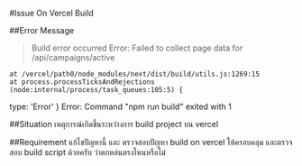 #Issue On Vercel Build

##Error Message

> Build error occurred
> Error: Failed to collect page data for /api/campaigns/active

    at /vercel/path0/node_modules/next/dist/build/utils.js:1269:15
    at process.processTicksAndRejections (node:internal/process/task_queues:105:5) {

type: 'Error'
}
Error: Command "npm run build" exited with 1

##Situation
เหตุการณ์เกิดขึ้นระหว่างการ build project บน vercel

##Requirement
แก้ไขปัญหานี้ และ ตรวจสอบปัญหา build on vercel ให้ครอบคลุม และตรวจสอบ build script ด้วยครับ ว่าตกหล่นตรงไหนหรือไม่
